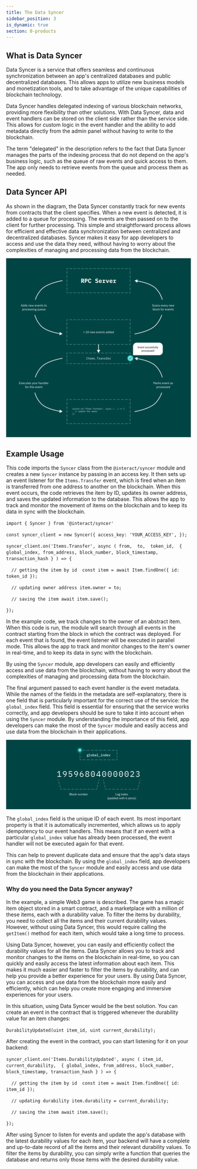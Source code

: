 ```yaml
---
title: The Data Syncer
sidebar_position: 3
is_dynamic: true
section: 0-products
---
```

## W﻿hat is Data Syncer

Data Syncer is a service that offers seamless and continuous synchronization between an app's centralized databases and public decentralized databases. This allows apps to utilize new business models and monetization tools, and to take advantage of the unique capabilities of blockchain technology.

Data Syncer handles delegated indexing of various blockchain networks, providing more flexibility than other solutions. With Data Syncer, data and event handlers can be stored on the client side rather than the service side. This allows for custom logic in the event handler and the ability to add metadata directly from the admin panel without having to write to the blockchain.

The term "delegated" in the description refers to the fact that Data Syncer manages the parts of the indexing process that do not depend on the app's business logic, such as the queue of raw events and quick access to them. The app only needs to retrieve events from the queue and process them as needed. 

## D﻿ata Syncer API

As shown in the diagram, the Data Syncer constantly track for new events from contracts that the client specifies. When a new event is detected, it is added to a queue for processing. The events are then passed on to the client for further processing. This simple and straightforward process allows for efficient and effective data synchronization between centralized and decentralized databases. Syncer makes it easy for app developers to access and use the data they need, without having to worry about the complexities of managing and processing data from the blockchain.

![](image-1-.png)



## E﻿xample Usage

This code imports the `Syncer` class from the `@interact/syncer` module and creates a new `Syncer` instance by passing in an access key. It then sets up an event listener for the `Items.Transfer` event, which is fired when an item is transferred from one address to another on the blockchain. When this event occurs, the code retrieves the item by ID, updates its owner address, and saves the updated information to the database. This allows the app to track and monitor the movement of items on the blockchain and to keep its data in sync with the blockchain.

`import { Syncer } from '@interact/syncer'`

`const syncer_client = new Syncer({
  access_key: 'YOUR_ACCESS_KEY',
});`

`syncer_client.on('Items.Transfer', async (
  from, 
  to, 
  token_id, 
  { global_index, from_address, block_number, block_timestamp, transaction_hash }
) => {`

`  // getting the item by id 
  const item = await Item.findOne({ id: token_id });`

`  // updating owner address
  item.owner = to;`

`  // saving the item
  await item.save();`

`});`

In the example code, we track changes to the owner of an abstract item. When this code is run, the module will search through all events in the contract starting from the block in which the contract was deployed. For each event that is found, the event listener will be executed in parallel mode. This allows the app to track and monitor changes to the item's owner in real-time, and to keep its data in sync with the blockchain. 

By using the `Syncer` module, app developers can easily and efficiently access and use data from the blockchain, without having to worry about the complexities of managing and processing data from the blockchain.

The final argument passed to each event handler is the event metadata. While the names of the fields in the metadata are self-explanatory, there is one field that is particularly important for the correct use of the service: the `global_index` field. This field is essential for ensuring that the service works correctly, and app developers should be sure to take it into account when using the `Syncer` module. By understanding the importance of this field, app developers can make the most of the `Syncer` module and easily access and use data from the blockchain in their applications.

![](image-2-.png)

The `global_index` field is the unique ID of each event. Its most important property is that it is automatically incremented, which allows us to apply idempotency to our event handlers. This means that if an event with a particular `global_index` value has already been processed, the event handler will not be executed again for that event. 

This can help to prevent duplicate data and ensure that the app's data stays in sync with the blockchain. By using the `global_index` field, app developers can make the most of the `Syncer` module and easily access and use data from the blockchain in their applications.

### W﻿hy do you need the Data Syncer anyway?

In the example, a simple Web3 game is described. The game has a magic item object stored in a smart contract, and a marketplace with a million of these items, each with a durability value. To filter the items by durability, you need to collect all the items and their current durability values. However, without using Data Syncer, this would require calling the `getItem()` method for each item, which would take a long time to process.

Using Data Syncer, however, you can easily and efficiently collect the durability values for all the items. Data Syncer allows you to track and monitor changes to the items on the blockchain in real-time, so you can quickly and easily access the latest information about each item. This makes it much easier and faster to filter the items by durability, and can help you provide a better experience for your users. By using Data Syncer, you can access and use data from the blockchain more easily and efficiently, which can help you create more engaging and immersive experiences for your users.

In this situation, using Data Syncer would be the best solution. You can create an event in the contract that is triggered whenever the durability value for an item changes:

`DurabilityUpdated(uint item_id, uint current_durability);`

After creating the event in the contract, you can start listening for it on your backend:

`syncer_client.on('Items.DurabilityUpdated', async (
  item_id, 
  current_durability, 
  { global_index, from_address, block_number, block_timestamp, transaction_hash }
) => {`

`  // getting the item by id 
  const item = await Item.findOne({ id: item_id });`

`  // updating durability
  item.durability = current_durability;`

`  // saving the item
  await item.save();`

`});`

After using Syncer to listen for events and update the app's database with the latest durability values for each item, your backend will have a complete and up-to-date record of all the items and their relevant durability values. To filter the items by durability, you can simply write a function that queries the database and returns only those items with the desired durability value.